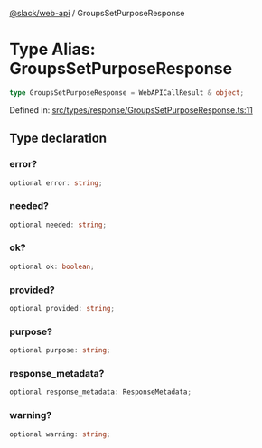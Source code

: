 [@slack/web-api](../index.md) / GroupsSetPurposeResponse

# Type Alias: GroupsSetPurposeResponse

```ts
type GroupsSetPurposeResponse = WebAPICallResult & object;
```

Defined in: [src/types/response/GroupsSetPurposeResponse.ts:11](https://github.com/slackapi/node-slack-sdk/blob/main/packages/web-api/src/types/response/GroupsSetPurposeResponse.ts#L11)

## Type declaration

### error?

```ts
optional error: string;
```

### needed?

```ts
optional needed: string;
```

### ok?

```ts
optional ok: boolean;
```

### provided?

```ts
optional provided: string;
```

### purpose?

```ts
optional purpose: string;
```

### response\_metadata?

```ts
optional response_metadata: ResponseMetadata;
```

### warning?

```ts
optional warning: string;
```
